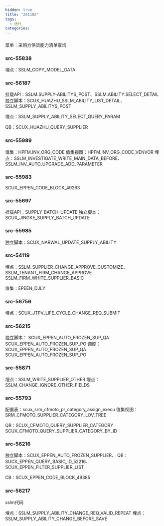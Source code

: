 ```yaml
---
hidden: true
title: "241102"
tags:
  - 迭代
categories:
---
```


#### 

菜单：采购方供货能力清单查询

### src-55838

埋点：SSLM_COPY_MODEL_DATA

### src-56187

挂载API：SSLM.SUPPLY-ABILITYS_POST、SSLM.ABILITY.SELECT_DETAIL
独立脚本：SCUX_HUAZHU_SSLM_ABILITY_LIST_DETAIL、SSLM_SUPPLY_ABILITYS_POST

埋点：SSLM_SUPPLY_ABILITY_SELECT_QUERY_PARAM

QB：SCUX_HUAZHU_QUERY_SUPPLIER

### src-55989

值集：HPFM.INV_ORG_CODE
值集视图：HPFM.INV_ORG_CODE_VENVOR
埋点：SSLM_INVESTIGATE_WRITE_MAIN_DATA_BEFORE、SSLM_INV_AUTO_UPGRADE_ADD_PARAMETER
### src-55983


SCUX_EPPEN_CODE_BLOCK_49263



### src-55697

挂载API：SUPPLY-BATCH-UPDATE
独立脚本：SCUX_JINGKE_SUPPLY_BATCH_UPDATE


### src-55985


独立脚本：SCUX_NARWAL_UPDATE_SUPPLY_ABILITY

### src-54119

埋点：SSLM_SUPPLIER_CHANGE_APPROVE_CUSTOMIZE、SSLM_TENANT_FIRM_CHANGE_APPROVE
	SSLM_FIRM_WHITE_SUPPLIER_BASIC

值集：EPEEN_DJLY


### src-56756

埋点：SCUX_JTPV_LIFE_CYCLE_CHANGE_REQ_SUBMIT

### src-56215

独立脚本：
SCUX_EPPEN_AUTO_FROZEN_SUP_QA
SCUX_EPPEN_AUTO_FROZEN_SUP_PO
调度：
SCUX_EPPEN_AUTO_FROZEN_SUP_QA
SCUX_EPPEN_AUTO_FROZEN_SUP_PO

### src-55871

埋点：SSLM_WRITE_SUPPLIER_OTHER
埋点：SSLM_CHANGE_IGNORE_OTHER_FIELDS

### src-55793

配置表：scux_srm_cfmoto_pr_category_assign_execu
值集视图：SRM_CFMOTO_SUPPLIER_CATEGORY_LOV_TREE

QB：SCUX_CFMOTO_QUERY_SUPPLIER_CATEGORY
SCUX_CFMOTO_QUERY_SUPPLIER_CATEGORY_BY_ID

### src-56216

独立脚本：SCUX_EPPEN_AUTO_FROZEN_SUPPLIER、
QB：SUCX_EPPEN_QUERY_BASIC_ID_52216、SCUX_EPPEN_FILTER_SUPPLIER_LIST

CB：SCUX_EPPEN_CODE_BLOCK_49385


### src-56217

sslm代码

埋点：SSLM_SUPPLY_ABILITY_CHANGE_REQ_VALID_REPEAT
埋点：SSLM_SUPPLY_ABILITY_CHANGE_BEFORE_SAVE

### 